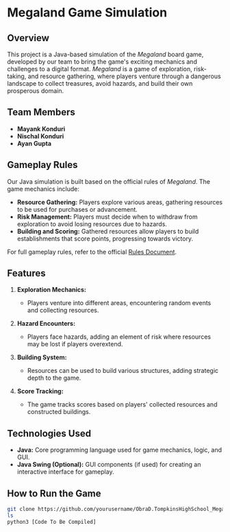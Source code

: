 # Megaland Game Simulation 

## Overview

This project is a Java-based simulation of the *Megaland* board game, developed by our team to bring the game's exciting mechanics and challenges to a digital format. *Megaland* is a game of exploration, risk-taking, and resource gathering, where players venture through a dangerous landscape to collect treasures, avoid hazards, and build their own prosperous domain.

## Team Members

- **Mayank Konduri**
- **Nischal Konduri**
- **Ayan Gupta**

## Gameplay Rules

Our Java simulation is built based on the official rules of *Megaland*. The game mechanics include:

- **Resource Gathering:** Players explore various areas, gathering resources to be used for purchases or advancement.
- **Risk Management:** Players must decide when to withdraw from exploration to avoid losing resources due to hazards.
- **Building and Scoring:** Gathered resources allow players to build establishments that score points, progressing towards victory.

For full gameplay rules, refer to the official [Rules Document](https://docs.google.com/document/d/16IWZxScFI1Z-VdZrBNeJG5rALevHiWSy55krg7O0iKY/edit?usp=sharing).

## Features

1. **Exploration Mechanics:**  
   - Players venture into different areas, encountering random events and collecting resources.
   
2. **Hazard Encounters:**  
   - Players face hazards, adding an element of risk where resources may be lost if players overextend.

3. **Building System:**  
   - Resources can be used to build various structures, adding strategic depth to the game.

4. **Score Tracking:**  
   - The game tracks scores based on players' collected resources and constructed buildings.

## Technologies Used

- **Java:** Core programming language used for game mechanics, logic, and GUI.
- **Java Swing (Optional):** GUI components (if used) for creating an interactive interface for gameplay.
  
## How to Run the Game

```bash
git clone https://github.com/yourusername/ObraD.TompkinsHighSchool_MegaLandProject
ls
python3 [Code To Be Compiled]
